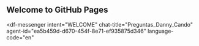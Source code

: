 ## Welcome to GitHub Pages


<script src="https://www.gstatic.com/dialogflow-console/fast/messenger/bootstrap.js?v=1"></script>
<df-messenger
  intent="WELCOME"
  chat-title="Preguntas_Danny_Cando"
  agent-id="ea5b459d-d670-454f-8e71-ef935875d346"
  language-code="en"
></df-messenger>
